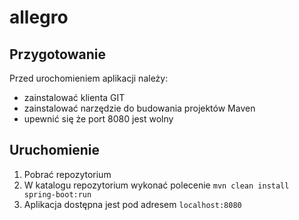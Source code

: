 # allegro
## Przygotowanie
Przed urochomieniem aplikacji należy:
- zainstalować klienta GIT
- zainstalować narzędzie do budowania projektów Maven
- upewnić się że port 8080 jest wolny
## Uruchomienie
1) Pobrać repozytorium
2) W katalogu repozytorium wykonać polecenie  `mvn clean install spring-boot:run`
3) Aplikacja dostępna jest pod adresem `localhost:8080`
